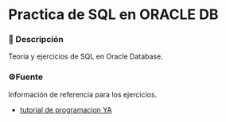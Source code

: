 # Practica de SQL en ORACLE DB

### 📝 Descripción

Teoria y ejercicios de SQL en Oracle Database.

### ⚙️Fuente

Información de referencia para los ejercicios.

* [tutorial de programacion YA](https://www.tutorialesprogramacionya.com/oracleya/)
